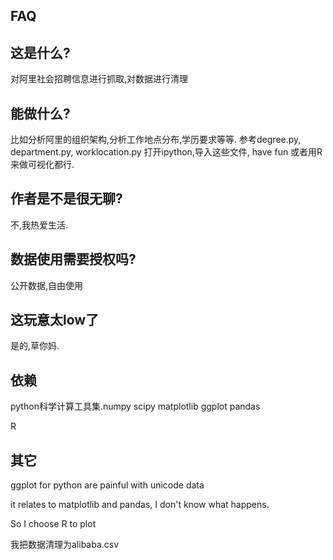FAQ
---------

这是什么?
---------

对阿里社会招聘信息进行抓取,对数据进行清理

能做什么?
---------

比如分析阿里的组织架构,分析工作地点分布,学历要求等等.
参考degree.py, department.py, worklocation.py 
打开ipython,导入这些文件, have fun
或者用R来做可视化都行.

作者是不是很无聊?
-----------------

不,我热爱生活.

数据使用需要授权吗?
-------------------

公开数据,自由使用

这玩意太low了
-------------

是的,草你妈.

依赖
------

python科学计算工具集.numpy scipy matplotlib ggplot pandas

R

其它
-------

ggplot for python are painful with unicode data 

it relates to matplotlib and pandas, I don't know what happens.

So I choose R to plot

我把数据清理为alibaba.csv

